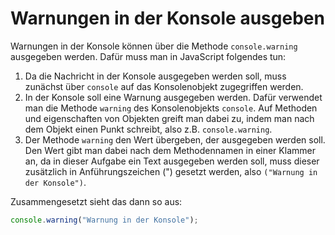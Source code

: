 # Warnungen in der Konsole ausgeben
Warnungen in der Konsole können über die Methode `console.warning` ausgegeben werden. Dafür muss man in JavaScript folgendes tun:

1. Da die Nachricht in der Konsole ausgegeben werden soll, muss zunächst über `console` auf das Konsolenobjekt zugegriffen werden.
2. In der Konsole soll eine Warnung ausgegeben werden. Dafür verwendet man die Methode `warning` des Konsolenobjekts `console`. Auf Methoden und eigenschaften von Objekten greift man dabei zu, indem man nach dem Objekt einen Punkt schreibt, also z.B. `console.warning`.
3. Der Methode `warning` den Wert übergeben, der ausgegeben werden soll. Den Wert gibt man dabei nach dem Methodennamen in einer Klammer an, da in dieser Aufgabe ein Text ausgegeben werden soll, muss dieser zusätzlich in Anführungszeichen (") gesetzt werden, also `("Warnung in der Konsole")`.

Zusammengesetzt sieht das dann so aus:

```js
console.warning("Warnung in der Konsole");
```